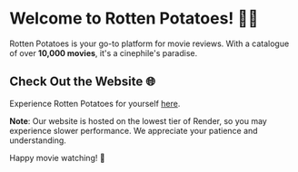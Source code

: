 # Welcome to Rotten Potatoes! 🥔🍿

Rotten Potatoes is your go-to platform for movie reviews. With a catalogue of over **10,000 movies**, it's a cinephile's paradise. 

## Check Out the Website 🌐

Experience Rotten Potatoes for yourself <a href="https://movie-reviews-n8mv.onrender.com/" target="_blank"> here</a>.

**Note**: Our website is hosted on the lowest tier of Render, so you may experience slower performance. We appreciate your patience and understanding.

Happy movie watching! 🎥
